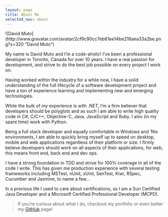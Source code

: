 ```yaml
---
layout: page
title: About Me
selected_nav: about
---
```


<span class="about-page">
  ![David Muto](http://www.gravatar.com/avatar/2cf9c90cc7eb61ee14be216aea33a2be.png?s=320 "David Muto")

  My name is David Muto and I’m a code-aholic! I’ve been a professional developer in Toronto, Canada for over 10 years. I have a real passion for development, and strive to do the best job possible on every project I work on.

  Having worked within the industry for a while now, I have a solid understanding of the full lifecycle of a software development project and have a ton of experience learning and implementing new and emerging technologies.

  While the bulk of my experience is with .NET, I’m a firm believer that developers should be polyglots and as such I am able to write high quality code in C#, C/C++, Objective-C, Java, JavaScript and Ruby. I also (in my spare time) work with Python.

  Being a full stack developer and equally comfortable in Windows and ‘Nix environments, I am able to quickly bring myself up to speed on desktop, mobile and web applications regardless of their platform or size. I firmly believe developers should work on all aspects of their applications, for web, this means front end, back end and dev ops.

  I have a strong foundation in TDD and strive for 100% coverage in all of the code I write. This has given me production experience with several testing frameworks including MSTest, nUnit, xUnit, SenTest, Kiwi, RSpec, Cucumber and Jasmine, to name a few...

  In a previous life I used to care about certifications, so I am a Sun Certified Java Developer and a Microsoft Certified Professional Developer (MCPD).

  <blockquote class="lead">If you’re curious about what I do, checkout my portfolio or even better my <a href="https://github.com/pseudomuto" title="PseudoMuto on GitHub">GitHub</a> page!</blockquote>
</span>